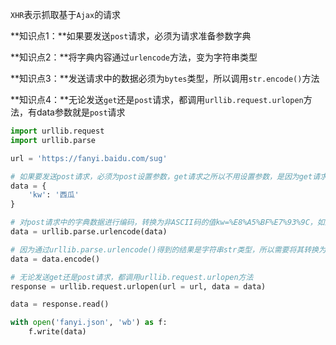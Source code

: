 `XHR`表示抓取基于`Ajax`的请求



**知识点1：**如果要发送`post`请求，必须为请求准备参数字典

**知识点2：**将字典内容通过`urlencode`方法，变为字符串类型

**知识点3：**发送请求中的数据必须为`bytes`类型，所以调用`str.encode()`方法

**知识点4：**无论发送`get`还是`post`请求，都调用`urllib.request.urlopen`方法，有data参数就是`post`请求

```python
import urllib.request
import urllib.parse

url = 'https://fanyi.baidu.com/sug'

# 如果要发送post请求，必须为post设置参数，get请求之所以不用设置参数，是因为get请求的参数在url中
data = {
    'kw': '西瓜'
}

# 对post请求中的字典数据进行编码，转换为非ASCII码的值kw=%E8%A5%BF%E7%93%9C，如果是get请求中的字符编码，调用urllib.parse.quote方法，类型时str类型
data = urllib.parse.urlencode(data)

# 因为通过urllib.parse.urlencode()得到的结果是字符串str类型，所以需要将其转换为bytes类型
data = data.encode()

# 无论发送get还是post请求，都调用urllib.request.urlopen方法
response = urllib.request.urlopen(url = url, data = data)

data = response.read()

with open('fanyi.json', 'wb') as f:
    f.write(data)
```

